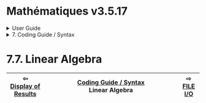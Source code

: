 # Mathématiques v3.5.17


<details>

<summary>User Guide</summary>

1. [About](../../about/README.md)<br>
2. [License](../../license/README.md)<br>
3. [Release Notes](../../release-notes/README.md)<br>
4. [Installation](../../installation/README.md)<br>
5. [Makefile / Using Mathématiques](../../using-mathematiques/README.md)<br>
6. [Code Examples](../../examples/README.md)<br>
7. _Coding Guide / Syntax_ <br>
8. [Benchmarks](../../benchmarks/README.md)<br>
9. [Tests](../../test/README.md)<br>
10. [New Feature Plans](../../feature-schedule/README.md)<br>
11. [Developer Guide](../../developer-guide/README.md)<br>


</details>



<details>

<summary>7. Coding Guide / Syntax</summary>

7.1. [Scalar Math: real, imaginary, complex, and quaternions](../scalar/README.md)<br>
7.2. [Vectors](../vector/README.md)<br>
7.3. [Matrices](../matrix/README.md)<br>
7.4. [Tensors](../tensor/README.md)<br>
7.5. [User Guide Notation](../notation/README.md)<br>
7.6. [Display of Results](../display/README.md)<br>
7.7. _Linear Algebra_ <br>
7.8. [FILE I/O](../file-io/README.md)<br>
7.9. [Debug Modes](../debug/README.md)<br>


</details>



# 7.7. Linear Algebra



| ⇦ <br />[Display of Results](../display/README.md)  | [Coding Guide / Syntax](../README.md)<br />Linear Algebra<br /><img width=1000/> | ⇨ <br />[FILE I/O](../file-io/README.md)   |
| ------------ | :-------------------------------: | ------------ |

